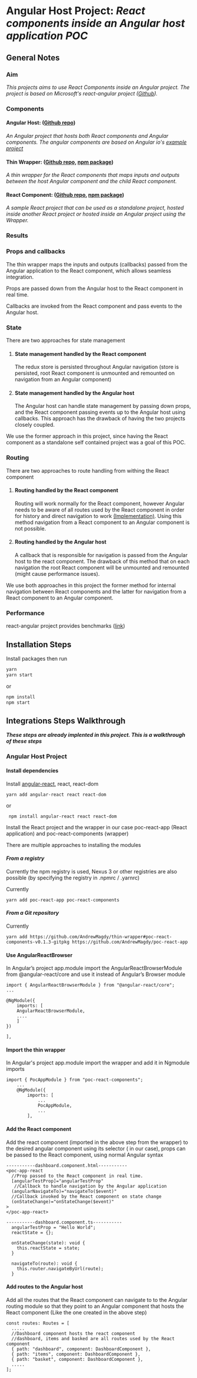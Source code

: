 # **Angular Host Project**: _React components inside an Angular host application POC_

## General Notes

### Aim

_This projects aims to use React Components inside an Angular project.
The project is based on Microsoft's react-angular project ([Github](https://github.com/Microsoft/angular-react))._

### Components

#### Angular Host: ([Github repo](https://github.com/AndrewMagdy/angular-project))

_An Angular project that hosts both React components and Angular components.
The angular components are based on Angular io's [example project](https://github.com/angular/angular/tree/master/aio/content/examples/toh-pt6)_

#### Thin Wrapper: ([Github repo,](https://github.com/AndrewMagdy/thin-wrapper) [npm package](https://www.npmjs.com/package/poc-react-components))

_A thin wrapper for the React components that maps inputs and outputs between the host Angular component and the child React component._

#### React Component: ([Github repo](https://github.com/AndrewMagdy/poc-react-app), [npm package](https://www.npmjs.com/package/poc-react-app))

_A sample React project that can be used as a standalone project, hosted inside another React project or hosted inside an Angular project using the Wrapper._

### Results

### Props and callbacks

The thin wrapper maps the inputs and outputs (callbacks) passed from the Angular application to the React component, which allows seamless integration.

Props are passed down from the Angular host to the React component in real time.

Callbacks are invoked from the React component and pass events to the Angular host.

### State

There are two approaches for state management

1. #### State management handled by the React component

   The redux store is persisted throughout Angular navigation (store is persisted, root React component is unmounted and remounted on navigation from an Angular component)

2. #### State management handled by the Angular host

   The Angular host can handle state management by passing down props, and the React component passing events up to the Angular host using callbacks. This approach has the drawback of having the two projects closely coupled.

We use the former approach in this project, since having the React component as a standalone self contained project was a goal of this POC.

### Routing

There are two approaches to route handling from withing the React component

1. #### Routing handled by the React component

   Routing will work normally for the React component, however Angular needs to be aware of all routes used by the React component in order for history and direct navigation to work [(Implementation)](#add-routes-to-the-Angular-host). Using this method navigation from a React component to an Angular component is not possible.

2. #### Routing handled by the Angular host

   A callback that is responsible for navigation is passed from the Angular host to the react component. The drawback of this method that on each navigation the root React component will be unmounted and remounted (might cause performance issues).

We use both approaches in this project the former method for internal navigation between React components and the latter for navigation from a React component to an Angular component.

### Performance

react-angular project provides benchmarks ([link](https://microsoft.github.io/angular-react/performance/angular))

## Installation Steps

Install packages then run

```bash
yarn
yarn start
```

or

```bash
npm install
npm start
```

## Integrations Steps Walkthrough

_**These steps are already implented in this project. This is a walkthrough of these steps**_

### Angular Host Project

#### Install dependencies

Install [angular-react](https://github.com/Microsoft/angular-react), react, react-dom

    yarn add angular-react react react-dom

or

     npm install angular-react react react-dom

Install the React project and the wrapper in our case poc-react-app (React application) and poc-react-components (wrapper)

There are multiple approaches to installing the modules

#### _From a registry_

Currently the npm registry is used, Nexus 3 or other registries are also possible (by specifying the registry in .npmrc / .yarnrc)

Currently

    yarn add poc-react-app poc-react-components

#### _From a Git repository_

Currently

    yarn add https://github.com/AndrewMagdy/thin-wrapper#poc-react-components-v0.1.3-gitpkg https://github.com/AndrewMagdy/poc-react-app

#### Use AngularReactBrowser

In Angular’s project app.module import the AngularReactBrowserModule from @angular-react/core and use it instead of Angular’s Browser module

```JS
import { AngularReactBrowserModule } from "@angular-react/core";
...

@NgModule({
    imports: [
    AngularReactBrowserModule,
    ....
    ]
})

],

```

#### Import the thin wrapper

In Angular's project app.module import the wrapper and add it in Ngmodule imports

```JS
import { PocAppModule } from "poc-react-components";
    ...
    @NgModule({
        imports: [
            ...
            PocAppModule,
            ...
        ],
```

#### Add the React component

Add the react component (imported in the above step from the wrapper) to the desired angular component using its selector (<poc-react-app> in our case),
props can be passed to the React component, using normal Angular syntax

```JS
-----------dashboard.component.html-----------
<poc-app-react
  //Prop passed to the React component in real time.
  [angularTestProp]="angularTestProp"
   //Callback to handle navigation by the Angular application
  (angularNavigateTo)="navigateTo($event)"
  //Callback invoked by the React component on state change
  (onStateChange)="onStateChange($event)"
>
</poc-app-react>

```

```JS
-----------dashboard.component.ts-----------
  angularTestProp = "Hello World";
  reactState = {};

  onStateChange(state): void {
    this.reactState = state;
  }

  navigateTo(route): void {
    this.router.navigateByUrl(route);
  }
```

#### Add routes to the Angular host

Add all the routes that the React component can navigate to to the Angular routing module so that they point to an Angular component that hosts the React component (Like the one created in the above step)

```JS
const routes: Routes = [
  .....
  //Dashboard component hosts the react component
  //dashboard, items and basked are all routes used by the React component
  { path: "dashboard", component: DashboardComponent },
  { path: "items", component: DashboardComponent },
  { path: "basket", component: DashboardComponent },
  .....
];
```
